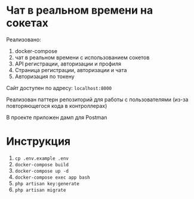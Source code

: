 # Чат в реальном времени на сокетах

Реализовано:
1. docker-compose
2. чат в реальном времени с использованием сокетов
3. API регистрации, авторизации и профиля
4. Страница регистрации, авторизации и чата
5. Авторизация по токену

Сайт доступен по адресу: ```localhost:8000```

Реализован паттерн репозиторий для работы с пользователями (из-за повторяющегося кода в контроллерах)

В проекте приложен дамп для Postman

# Инструкция
1. ``cp .env.example .env``
2. ``docker-compose build``
3. ``docker-compose up -d``
4. ``docker-compose exec app bash``
5. ``php artisan key:generate``
6. ``php artisan migrate``